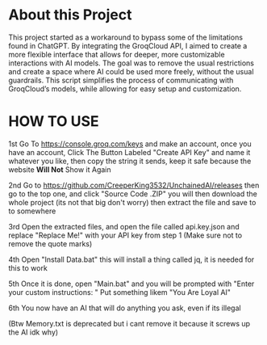 # About this Project

This project started as a workaround to bypass some of the limitations found in ChatGPT. By integrating the GroqCloud API, I aimed to create a more flexible interface that allows for deeper, more customizable interactions with AI models. The goal was to remove the usual restrictions and create a space where AI could be used more freely, without the usual guardrails. This script simplifies the process of communicating with GroqCloud’s models, while allowing for easy setup and customization.

# HOW TO USE
1st Go To https://console.groq.com/keys and make an account, once you have an account, Click The Button Labeled "Create API Key" and name it whatever you like, then copy the string it sends, keep it safe because the website **Will Not** Show it Again

2nd Go to https://github.com/CreeperKing3532/UnchainedAI/releases then go to the top one, and click "Source Code .ZIP" you will then download the whole project (its not that big don't worry) then extract the file and save to to somewhere

3rd Open the extracted files, and open the file called api.key.json and replace "Replace Me!" with your API key from step 1 (Make sure not to remove the quote marks)

4th Open "Install Data.bat" this will install a thing called jq, it is needed for this to work

5th Once it is done, open "Main.bat" and you will be prompted with "Enter your custom instructions:    "    Put something likem "You Are Loyal AI" 

6th You now have an AI that will do anything you ask, even if its illegal

(Btw Memory.txt is deprecated but i cant remove it because it screws up the AI idk why)
